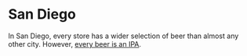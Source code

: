 # San Diego

In San Diego, every store has a wider selection of beer than almost any other city.
However, [every beer is an IPA](https://www.ted.com/talks/sheena_iyengar_the_art_of_choosing/transcript?language=en#t-477946). 
